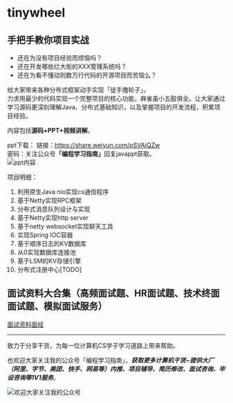 # tinywheel  
## 手把手教你项目实战
- 还在为没有项目经验而烦恼吗？  
- 还在开发哪些烂大街的XXX管理系统吗？
- 还在为看不懂动则数万行代码的开源项目而苦恼么？

给大家带来各种分布式框架动手实现「徒手撸轮子」。  
力求用最少的代码实现一个完整项目的核心功能，麻雀虽小五脏俱全。让大家通过学习源码更深刻理解Java、分布式基础知识，以及掌握项目的开发流程，积累项目经验。  


内容包括**源码+PPT+视频讲解**。

ppt下载：
链接：https://share.weiyun.com/pSVAiQZw   
密码：关注公众号<b>「编程学习指南」</b>回复javappt获取。  
![ppt内容](https://github.com/xiajunhust/tinywheel/blob/main/javappt.png)

项目明细：  
1. 利用原生Java nio实现cs通信程序
2. 基于Netty实现RPC框架
3. 分布式消息队列设计与实现
4. 基于Netty实现http server
5. 基于netty websocket实现聊天工具
6. 实现Spring IOC容器
7. 基于顺序日志的KV数据库
8. 从0实现数据库连接池
9. 基于LSM的KV存储引擎
10. 分布式注册中心[TODO]


## **面试资料大合集（高频面试题、HR面试题、技术终面面试题、模拟面试服务）**  
[面试资料面经](https://github.com/xiajunhust/tinywheel/tree/main/interv)

---

致力于分享干货，为每一位计算机CS学子学习道路上带来帮助。

也欢迎大家关注我的公众号「编程学习指南」，***获取更多计算机干货~提供大厂（阿里、字节、美团、快手、网易等）内推、项目辅导、简历修改、面试咨询、毕设咨询等1V1服务***。

![欢迎大家关注我的公众号](https://github.com/xiajunhust/awosome-cs/blob/main/QR-CODE.jpg)
